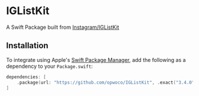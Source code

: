 # IGListKit

A Swift Package built from [Instagram/IGListKit](https://github.com/Instagram/IGListKit)

## Installation

To integrate using Apple's [Swift Package Manager](https://swift.org/package-manager/), add the following as a dependency to your `Package.swift`:

```swift
dependencies: [
    .package(url: "https://github.com/opwoco/IGListKit", .exact("3.4.0"))
]
```
